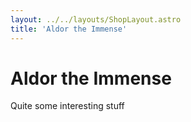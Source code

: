 ```yaml
---
layout: ../../layouts/ShopLayout.astro
title: 'Aldor the Immense'
---
```


# Aldor the Immense
Quite some interesting stuff